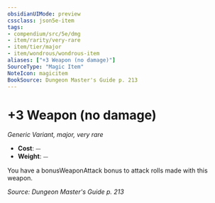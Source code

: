 ```yaml
---
obsidianUIMode: preview
cssclass: json5e-item
tags:
- compendium/src/5e/dmg
- item/rarity/very-rare
- item/tier/major
- item/wondrous/wondrous-item
aliases: ["+3 Weapon (no damage)"]
SourceType: "Magic Item"
NoteIcon: magicitem
BookSource: Dungeon Master's Guide p. 213
---
```

# +3 Weapon (no damage)
*Generic Variant, major, very rare*  

- **Cost**: ⏤
- **Weight**: ⏤

You have a bonusWeaponAttack bonus to attack rolls made with this weapon.

*Source: Dungeon Master's Guide p. 213*